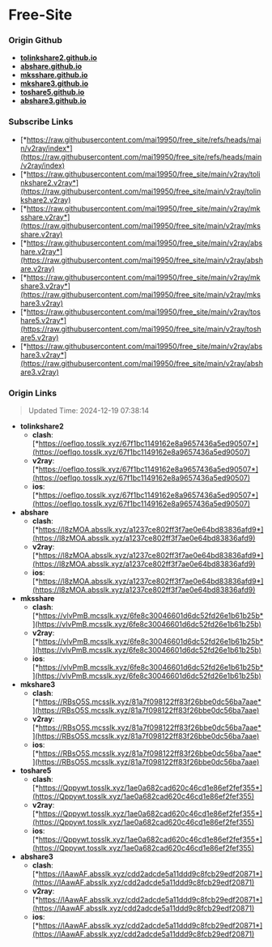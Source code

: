 # Free-Site

### Origin Github

- [**tolinkshare2.github.io**](https://github.com/tolinkshare2/tolinkshare2.github.io)
- [**abshare.github.io**](https://github.com/abshare/abshare.github.io)
- [**mksshare.github.io**](https://github.com/mksshare/mksshare.github.io)
- [**mkshare3.github.io**](https://github.com/mkshare3/mkshare3.github.io)
- [**toshare5.github.io**](https://github.com/toshare5/toshare5.github.io)
- [**abshare3.github.io**](https://github.com/abshare3/abshare3.github.io)

### Subscribe Links

- [*https://raw.githubusercontent.com/mai19950/free_site/refs/heads/main/v2ray/index*](https://raw.githubusercontent.com/mai19950/free_site/refs/heads/main/v2ray/index)
- [*https://raw.githubusercontent.com/mai19950/free_site/main/v2ray/tolinkshare2.v2ray*](https://raw.githubusercontent.com/mai19950/free_site/main/v2ray/tolinkshare2.v2ray)
- [*https://raw.githubusercontent.com/mai19950/free_site/main/v2ray/mksshare.v2ray*](https://raw.githubusercontent.com/mai19950/free_site/main/v2ray/mksshare.v2ray)
- [*https://raw.githubusercontent.com/mai19950/free_site/main/v2ray/abshare.v2ray*](https://raw.githubusercontent.com/mai19950/free_site/main/v2ray/abshare.v2ray)
- [*https://raw.githubusercontent.com/mai19950/free_site/main/v2ray/mkshare3.v2ray*](https://raw.githubusercontent.com/mai19950/free_site/main/v2ray/mkshare3.v2ray)
- [*https://raw.githubusercontent.com/mai19950/free_site/main/v2ray/toshare5.v2ray*](https://raw.githubusercontent.com/mai19950/free_site/main/v2ray/toshare5.v2ray)
- [*https://raw.githubusercontent.com/mai19950/free_site/main/v2ray/abshare3.v2ray*](https://raw.githubusercontent.com/mai19950/free_site/main/v2ray/abshare3.v2ray)

### Origin Links

> Updated Time: 2024-12-19 07:38:14

- **tolinkshare2**
  - **clash**: [*https://oefIqo.tosslk.xyz/67f1bc1149162e8a9657436a5ed90507*](https://oefIqo.tosslk.xyz/67f1bc1149162e8a9657436a5ed90507)
  - **v2ray**: [*https://oefIqo.tosslk.xyz/67f1bc1149162e8a9657436a5ed90507*](https://oefIqo.tosslk.xyz/67f1bc1149162e8a9657436a5ed90507)
  - **ios**: [*https://oefIqo.tosslk.xyz/67f1bc1149162e8a9657436a5ed90507*](https://oefIqo.tosslk.xyz/67f1bc1149162e8a9657436a5ed90507)
- **abshare**
  - **clash**: [*https://l8zMOA.absslk.xyz/a1237ce802ff3f7ae0e64bd83836afd9*](https://l8zMOA.absslk.xyz/a1237ce802ff3f7ae0e64bd83836afd9)
  - **v2ray**: [*https://l8zMOA.absslk.xyz/a1237ce802ff3f7ae0e64bd83836afd9*](https://l8zMOA.absslk.xyz/a1237ce802ff3f7ae0e64bd83836afd9)
  - **ios**: [*https://l8zMOA.absslk.xyz/a1237ce802ff3f7ae0e64bd83836afd9*](https://l8zMOA.absslk.xyz/a1237ce802ff3f7ae0e64bd83836afd9)
- **mksshare**
  - **clash**: [*https://vlvPmB.mcsslk.xyz/6fe8c30046601d6dc52fd26e1b61b25b*](https://vlvPmB.mcsslk.xyz/6fe8c30046601d6dc52fd26e1b61b25b)
  - **v2ray**: [*https://vlvPmB.mcsslk.xyz/6fe8c30046601d6dc52fd26e1b61b25b*](https://vlvPmB.mcsslk.xyz/6fe8c30046601d6dc52fd26e1b61b25b)
  - **ios**: [*https://vlvPmB.mcsslk.xyz/6fe8c30046601d6dc52fd26e1b61b25b*](https://vlvPmB.mcsslk.xyz/6fe8c30046601d6dc52fd26e1b61b25b)
- **mkshare3**
  - **clash**: [*https://RBsO5S.mcsslk.xyz/81a7f098122ff83f26bbe0dc56ba7aae*](https://RBsO5S.mcsslk.xyz/81a7f098122ff83f26bbe0dc56ba7aae)
  - **v2ray**: [*https://RBsO5S.mcsslk.xyz/81a7f098122ff83f26bbe0dc56ba7aae*](https://RBsO5S.mcsslk.xyz/81a7f098122ff83f26bbe0dc56ba7aae)
  - **ios**: [*https://RBsO5S.mcsslk.xyz/81a7f098122ff83f26bbe0dc56ba7aae*](https://RBsO5S.mcsslk.xyz/81a7f098122ff83f26bbe0dc56ba7aae)
- **toshare5**
  - **clash**: [*https://Qppywt.tosslk.xyz/1ae0a682cad620c46cd1e86ef2fef355*](https://Qppywt.tosslk.xyz/1ae0a682cad620c46cd1e86ef2fef355)
  - **v2ray**: [*https://Qppywt.tosslk.xyz/1ae0a682cad620c46cd1e86ef2fef355*](https://Qppywt.tosslk.xyz/1ae0a682cad620c46cd1e86ef2fef355)
  - **ios**: [*https://Qppywt.tosslk.xyz/1ae0a682cad620c46cd1e86ef2fef355*](https://Qppywt.tosslk.xyz/1ae0a682cad620c46cd1e86ef2fef355)
- **abshare3**
  - **clash**: [*https://lAawAF.absslk.xyz/cdd2adcde5a11ddd9c8fcb29edf20871*](https://lAawAF.absslk.xyz/cdd2adcde5a11ddd9c8fcb29edf20871)
  - **v2ray**: [*https://lAawAF.absslk.xyz/cdd2adcde5a11ddd9c8fcb29edf20871*](https://lAawAF.absslk.xyz/cdd2adcde5a11ddd9c8fcb29edf20871)
  - **ios**: [*https://lAawAF.absslk.xyz/cdd2adcde5a11ddd9c8fcb29edf20871*](https://lAawAF.absslk.xyz/cdd2adcde5a11ddd9c8fcb29edf20871)
